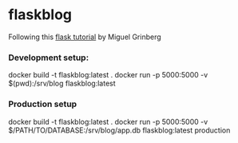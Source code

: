# flaskblog

Following this [flask tutorial](https://blog.miguelgrinberg.com/post/the-flask-mega-tutorial-part-i-hello-world) by Miguel Grinberg

### Development setup:

docker build -t flaskblog:latest .
docker run -p 5000:5000 -v $(pwd):/srv/blog flaskblog:latest

### Production setup

docker build -t flaskblog:latest .
docker run -p 5000:5000 -v $/PATH/TO/DATABASE:/srv/blog/app.db flaskblog:latest production

